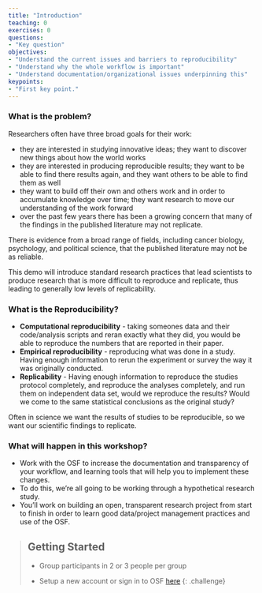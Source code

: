 ```yaml
---
title: "Introduction"
teaching: 0
exercises: 0
questions:
- "Key question"
objectives:
- "Understand the current issues and barriers to reproducibility"
- "Understand why the whole workflow is important"
- "Understand documentation/organizational issues underpinning this"
keypoints:
- "First key point."
---
```


### What is the problem?

Researchers often have three broad goals for their work:

* they are interested in studying innovative ideas; they want to discover new things about how the world works
* they are interested in producing reproducible results; they want to be able to find there results again, and they want others to be able to find them as well
* they want to build off their own and others work and in order to accumulate knowledge over time; they want research to move our understanding of the work forward
* over the past few years there has been a growing concern that many of the findings in the published literature may not replicate.

There is evidence from a broad range of fields, including cancer biology, psychology, and political science, that the published literature may not be as reliable.

This demo will introduce standard research practices that lead scientists to produce research that is more difficult to reproduce and replicate, thus leading to generally low levels of replicability.

### What is the Reproducibility?

* **Computational reproducibility** - taking someones data and their code/analysis scripts and reran exactly what they did, you would be able to reproduce the numbers that are reported in their paper.
* **Empirical reproducibility** - reproducing what was done in a study. Having enough information to rerun the experiment or survey the way it was originally conducted.
* **Replicability** - Having enough information to reproduce the studies protocol completely, and reproduce the analyses completely, and run them on independent data set, would we reproduce the results? Would we come to the same statistical conclusions as the original study?

Often in science we want the results of studies to be reproducible, so we want our scientific findings to replicate.

### What will happen in this workshop?

* Work with the OSF to increase the documentation and transparency of your workflow, and learning tools that will help you to implement these changes.
* To do this, we’re all going to be working through a hypothetical research study.
* You’ll work on building an open, transparent research project from start to finish in order to learn good data/project management practices and use of the OSF.

>## Getting Started
> * Group participants in 2 or 3 people per group
>
> * Setup a new account or sign in to OSF [here](http://osf.io)
{: .challenge}
